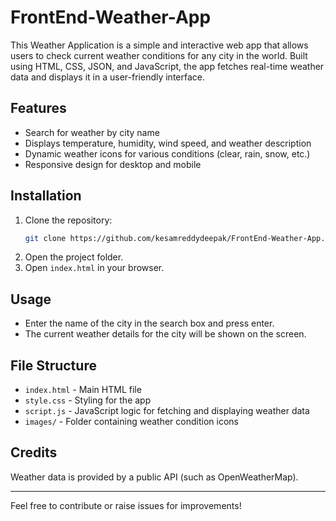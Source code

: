 # FrontEnd-Weather-App

This Weather Application is a simple and interactive web app that allows users to check current weather conditions for any city in the world. Built using HTML, CSS, JSON, and JavaScript, the app fetches real-time weather data and displays it in a user-friendly interface.

## Features

- Search for weather by city name
- Displays temperature, humidity, wind speed, and weather description
- Dynamic weather icons for various conditions (clear, rain, snow, etc.)
- Responsive design for desktop and mobile

## Installation

1. Clone the repository:
   ```bash
   git clone https://github.com/kesamreddydeepak/FrontEnd-Weather-App.git
   ```
2. Open the project folder.
3. Open `index.html` in your browser.

## Usage

- Enter the name of the city in the search box and press enter.
- The current weather details for the city will be shown on the screen.

## File Structure

- `index.html` - Main HTML file
- `style.css` - Styling for the app
- `script.js` - JavaScript logic for fetching and displaying weather data
- `images/` - Folder containing weather condition icons

## Credits

Weather data is provided by a public API (such as OpenWeatherMap).

--------------------------------------------------------------------------------

Feel free to contribute or raise issues for improvements!
